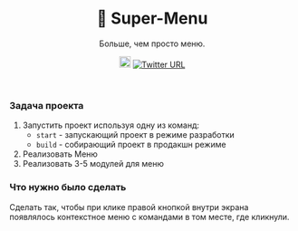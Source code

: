 <h1 align="center"><g-emoji class="g-emoji" alias="hear_no_evil" fallback-src="https://github.githubassets.com/images/icons/emoji/unicode/1f649.png">🙉</g-emoji> Super-Menu</h1>
<p align="center">Больше, чем просто меню.</p>
<p align="center">
<img src="https://img.shields.io/github/stars/den-mesh/supermenu" height="20" style="max-width:100%">
<a href=""><img alt="Twitter URL" src="https://img.shields.io/twitter/url?style=social&url=https%3A%2F%2Fgithub.com%2Fden-mesh%2Fsupermenu"></a>
</p>
<br>

<h3>Задача проекта</h3>

1. Запустить проект используя одну из команд:
   - `start` - запускающий проект в режиме разработки
   - `build` - собирающий проект в продакшн режиме
2. Реализовать Меню
3. Реализовать 3-5 модулей для меню

<h3>Что нужно было сделать</h3>

Сделать так, чтобы при клике правой кнопкой внутри экрана появлялось контекстное меню с командами в том месте, где кликнули. 
